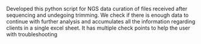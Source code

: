 Developed this python script for NGS data curation of files received after sequencing and undegoing trimming. We check if there is enough data to continue with further analysis and accumulates all the information regarding clients in a single excel sheet. It has multiple check points to help the user with troubleshooting
